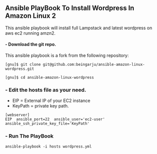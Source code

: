 ## Ansible PlayBook To Install Wordpress In Amazon Linux 2 

This ansible playbook will install full Lampstack and latest wordpress on aws ec2 running amzn2.


#### - Download the git repo.

This ansible playbook is a fork from the following repository:

```
[gnu]$ git clone git@github.com:beingarju/ansible-amazon-linux-wordpress.git
```

```
[gnu]$ cd ansible-amazon-linux-wordpress
```

### - Edit the hosts file as your need.

- EIP = External IP of your EC2 instance
- KeyPath = private key path.

```
[webserver]
EIP  ansible_port=22  ansible_user='ec2-user'  ansible_ssh_private_key_file='KeyPath'

```
### - Run The PlayBook

```
ansible-playbook -i hosts wordpress.yml
```
